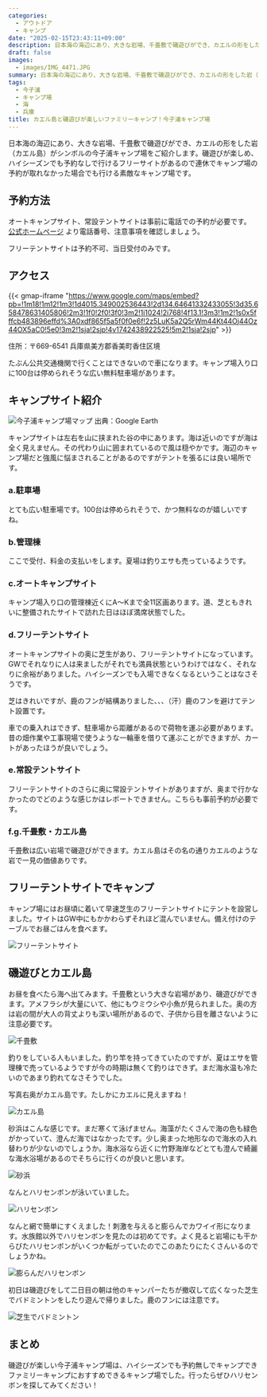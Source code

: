 ```yaml
---
categories:
  - アウトドア
  - キャンプ
date: "2025-02-15T23:43:11+09:00"
description: 日本海の海辺にあり、大きな岩場、千畳敷で磯遊びができ、カエルの形をした岩（カエル島）がシンボルの今子浦キャンプ場をご紹介します。ハイシーズンでも予約不要のフリーサイトがあります。
draft: false
images:
  - images/IMG_4471.JPG
summary: 日本海の海辺にあり、大きな岩場、千畳敷で磯遊びができ、カエルの形をした岩（カエル島）がシンボルの今子浦キャンプ場に行きました。ハイシーズンでも予約不要のフリーサイトがあります。
tags:
  - 今子浦
  - キャンプ場
  - 海
  - 兵庫
title: カエル島と磯遊びが楽しいファミリーキャンプ！今子浦キャンプ場
---
```


日本海の海辺にあり、大きな岩場、千畳敷で磯遊びができ、カエルの形をした岩（カエル島）がシンボルの今子浦キャンプ場をご紹介します。磯遊びが楽しめ、ハイシーズンでも予約なしで行けるフリーサイトがあるので連休でキャンプ場の予約が取れなかった場合でも行ける素敵なキャンプ場です。

## 予約方法

オートキャンプサイト、常設テントサイトは事前に電話での予約が必要です。
[公式ホームページ](http://www.eonet.ne.jp/~imakoura/reserve.html "今子浦キャンプ場")
より電話番号、注意事項を確認しましょう。

フリーテントサイトは予約不可、当日受付のみです。

## アクセス

{{< gmap-iframe "https://www.google.com/maps/embed?pb=!1m18!1m12!1m3!1d4015.349002536443!2d134.64641332433055!3d35.658478631405806!2m3!1f0!2f0!3f0!3m2!1i1024!2i768!4f13.1!3m3!1m2!1s0x5fffcb483896effd%3A0xdf865f5a5f0f0e6f!2z5LuK5a2Q5rWm44Kt44Oj44Oz44OX5aC0!5e0!3m2!1sja!2sjp!4v1742438922525!5m2!1sja!2sjp" >}}

住所：〒669-6541 兵庫県美方郡香美町香住区境

たぶん公共交通機関で行くことはできないので車になります。キャンプ場入り口に100台は停められそうな広い無料駐車場があります。

## キャンプサイト紹介

![今子浦キャンプ場マップ](./images/imagoura-campsite-map.png)
出典：Google Earth

キャンプサイトは左右を山に挟まれた谷の中にあります。海は近いのですが海は全く見えません。その代わり山に囲まれているので風は穏やかです。海辺のキャンプ場だと強風に悩まされることがあるのですがテントを張るには良い場所です。

### a.駐車場 

とても広い駐車場です。100台は停められそうで、かつ無料なのが嬉しいですね。

### b.管理棟 

ここで受付、料金の支払いをします。夏場は釣りエサも売っているようです。

### c.オートキャンプサイト 

キャンプ場入り口の管理棟近くにA～Kまで全11区画あります。道、芝ともきれいに整備されたサイトで訪れた日はほぼ満席状態でした。

### d.フリーテントサイト 

オートキャンプサイトの奥に芝生があり、フリーテントサイトになっています。GWでそれなりに人は来ましたがそれでも満員状態というわけではなく、それなりに余裕がありました。ハイシーズンでも入場できなくなるということはなさそうです。

芝はきれいですが、鹿のフンが結構ありました、、、（汗）鹿のフンを避けてテント設置です。

車での乗入れはできず、駐車場から距離があるので荷物を運ぶ必要があります。昔の畑作業や工事現場で使うような一輪車を借りて運ぶことができますが、カートがあったほうが良いでしょう。

### e.常設テントサイト 

フリーテントサイトのさらに奥に常設テントサイトがありますが、奥まで行かなかったのでどのような感じかはレポートできません。こちらも事前予約が必要です。

### f.g.千畳敷・カエル島 

千畳敷は広い岩場で磯遊びができます。カエル島はその名の通りカエルのような岩で一見の価値ありです。

## フリーテントサイトでキャンプ

キャンプ場にはお昼頃に着いて早速芝生のフリーテントサイトにテントを設営しました。サイトはGW中にもかかわらずそれほど混んでいません。備え付けのテーブルでお昼ごはんを食べます。

![フリーテントサイト](./images/IMG_4465.JPG)

## 磯遊びとカエル島

お昼を食べたら海へ出てみます。千畳敷という大きな岩場があり、磯遊びができます。アメフラシが大量にいて、他にもウミウシや小魚が見られました。奥の方は岩の間が大人の背丈よりも深い場所があるので、子供から目を離さないように注意必要です。

![千畳敷](./images/IMG_4471.JPG)

釣りをしている人もいました。釣り竿を持ってきていたのですが、夏はエサを管理棟で売っているようですが今の時期は無くて釣りはできず。まだ海水温も冷たいのであまり釣れてなさそうでした。

写真右奥がカエル島です。たしかにカエルに見えますね！

![カエル島](./images/IMG_4467.JPG)

砂浜はこんな感じです。まだ寒くて泳げません。海藻がたくさんで海の色も緑色がかっていて、澄んだ海ではなかったです。少し奥まった地形なので海水の入れ替わりが少ないのでしょうか。海水浴なら近くに竹野海岸などとても澄んで綺麗な海水浴場があるのでそちらに行くのが良いと思います。

![砂浜](./images/IMG_4475.JPG)

なんとハリセンボンが泳いていました。

![ハリセンボン](./images/IMG_4479.JPG)

なんと網で簡単にすくえました！刺激を与えると膨らんでカワイイ形になります。水族館以外でハリセンボンを見たのは初めてです。よく見ると岩場にも干からびたハリセンボンがいくつか転がっていたのでこのあたりにたくさんいるのでしょうかね。

![膨らんだハリセンボン](./images/IMG_4481.JPG)

初日は磯遊びをして二日目の朝は他のキャンパーたちが撤収して広くなった芝生でバドミントンをしたり遊んで帰りました。鹿のフンには注意です。

![芝生でバドミントン](./images/IMG_4486.JPG)

## まとめ

磯遊びが楽しい今子浦キャンプ場は、ハイシーズンでも予約無しでキャンプできファミリーキャンプにおすすめできるキャンプ場でした。行ったらぜひハリセンボンを探してみてください！
